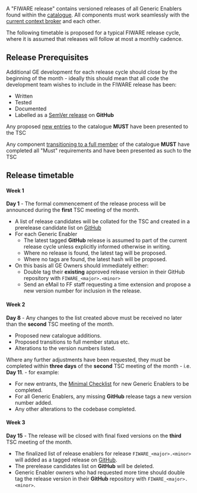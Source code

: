 A "FIWARE release" contains versioned releases of all Generic Enablers found
within the [catalogue](https://www.fiware.org/developers/catalogue/). All
components must work seamlessly with the
[current context broker](https://github.com/telefonicaid/fiware-orion/releases/latest)
and each other.

The following timetable is proposed for a typical FIWARE release cycle, where it
is assumed that releases will follow at most a monthly cadence.

## Release Prerequisites

Additional GE development for each release cycle should close by the beginning
of the month - ideally this should mean that all code the development team
wishes to include in the FIWARE release has been:

-   Written
-   Tested
-   Documented
-   Labelled as a [SemVer release](GE_Requirements.md#releases) on **GitHub**

Any proposed [new entries](GE_Checklist.md#new-generic-enablers) to the
catalogue **MUST** have been presented to the TSC

Any component
[transitioning to a full member](GE_Checklist.md#transition-to-full-membership)
of the catalogue **MUST** have completed all "Must" requirements and have been
presented as such to the TSC

## Release timetable

#### Week 1

**Day 1** - The formal commencement of the release process will be announced
during the **first** TSC meeting of the month.

-   A list of release candidates will be collated for the TSC and created in a
    prerelease candidate list on
    [GitHub](https://github.com/Fiware/catalogue/releases)
-   For each Generic Enabler
    -   The latest tagged **GitHub** release is assumed to part of the current
        release cycle unless explicitly informed otherwise in writing.
    -   Where no release is found, the latest tag will be proposed.
    -   Where no tags are found, the latest hash will be proposed.
-   On this basis all GE Owners should immediately either:
    -   Double tag their **existing** approved release version in their GitHub
        repository with `FIWARE_<major>.<minor>`
    -   Send an eMail to FF staff requesting a time extension and propose a new
        version number for inclusion in the release.

#### Week 2

**Day 8** - Any changes to the list created above must be received no later than
the **second** TSC meeting of the month.

-   Proposed new catalogue additions.
-   Proposed transitions to full member status etc.
-   Alterations to the version numbers listed.

Where any further adjustments have been requested, they must be completed within
**three days** of the **second** TSC meeting of the month - i.e. **Day 11**. -
for example:

-   For new entrants, the
    [Minimal Checklist](GE_Checklist.md#new-generic-enablers) for new Generic
    Enablers to be completed.
-   For all Generic Enablers, any missing **GitHub** release tags a new version
    number added.
-   Any other alterations to the codebase completed.

#### Week 3

**Day 15** - The release will be closed with final fixed versions on the
**third** TSC meeting of the month.

-   The finalized list of release enablers for release `FIWARE_<major>.<minor>`
    will added as a tagged release on
    [GitHub](https://github.com/Fiware/catalogue/releases).
-   The prerelease candidates list on **GitHub** will be deleted.
-   Generic Enabler owners who had requested more time should double tag the
    release version in their **GitHub** repository with
    `FIWARE_<major>.<minor>`.
